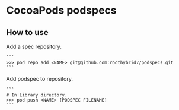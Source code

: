 # CocoaPods podspecs

## How to use

Add a spec repository.

    ```
    >>> pod repo add <NAME> git@github.com:roothybrid7/podspecs.git
    ```

Add podspec to repository.

    ```
    # In Library directory.
    >>> pod push <NAME> [PODSPEC FILENAME]
    ```

